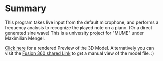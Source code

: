 # Summary
This program takes live input from the default microphone, and performs a frequency analysis to recognize the played note on a piano. (Or a direct generated sine wave)
This is a university project for "MUME" under Maximilian Mengel.

[Click here](https://misterixi.github.io/NoteanalyserPreview/) for a rendered Preview of the 3D Model. Alternatively you can visit the [Fusion 360 shared Link](https://a360.co/3uYjknz) to get a manual view of the model file. :)
